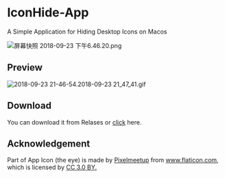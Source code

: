 # IconHide-App
A Simple Application for Hiding Desktop Icons on Macos

![屏幕快照 2018-09-23 下午6.46.20.png](http://owbw1xx99.bkt.clouddn.com/%E5%B1%8F%E5%B9%95%E5%BF%AB%E7%85%A7%202018-09-23%20%E4%B8%8B%E5%8D%886.46.20.png)



## Preview

![2018-09-23 21-46-54.2018-09-23 21_47_41.gif](http://owbw1xx99.bkt.clouddn.com/2018-09-23%2021-46-54.2018-09-23%2021_47_41.gif)



## Download

You can download it from Relases or [click](https://github.com/Zeqiang-Lai/IconHide-App/releases/latest) here.



## Acknowledgement

<div>Part of App Icon (the eye) is made by <a href="https://www.flaticon.com/authors/pixelmeetup" title="Pixelmeetup">Pixelmeetup</a> from <a href="https://www.flaticon.com/" title="Flaticon">www.flaticon.com</a>, which is licensed by <a href="http://creativecommons.org/licenses/by/3.0/" title="Creative Commons BY 3.0" target="_blank">CC 3.0 BY.</a></div>

